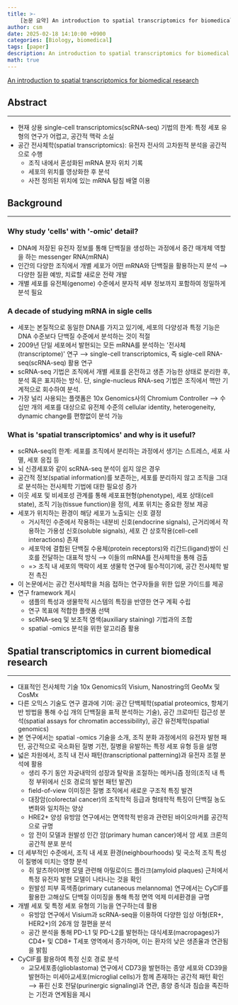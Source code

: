 ```yaml
---
title: >-
    [논문 요약] An introduction to spatial transcriptomics for biomedical research
author: csm
date: 2025-02-18 14:10:00 +0900
categories: [Biology, biomedical]
tags: [paper]
description: An introduction to spatial transcriptomics for biomedical research
math: true
---
```


<a href="https://doi.org/10.1073/pnas.0305937101">An introduction to spatial transcriptomics for biomedical research</a>



## Abstract
---
- 현재 상용 single-cell transcriptomics(scRNA-seq) 기법의 한계: 특정 세포 유형의 연구가 어렵고, 공간적 맥락 소실
- 공간 전사체학(spatial transcriptomics): 유전자 전사의 고차원적 분석을 공간적으로 수행
	- 조직 내에서 혼성화된 mRNA 분자 위치 기록
	- 세포의 위치를 영상화한 후 분석
	- 사전 정의된 위치에 있는 mRNA 탐침 배열 이용

## Background 
---
### Why study 'cells' with '-omic' detail?
- DNA에 저장된 유전자 정보를 통해 단백질을 생성하는 과정에서 중간 매개체 역할을 하는 messenger RNA(mRNA)
- 인간의 다양한 조직에서 개별 세포가 어떤 mRNA와 단백질을 활용하는지 분석 ⟶ 다양한 질환 예방, 치료할 새로운 전략 개발
- 개별 세포를 유전체(genome) 수준에서 분자적 세부 정보까지 포함하여 정밀하게 분석 필요   

### A decade of studying mRNA in sigle cells
- 세포는 본질적으로 동일한 DNA를 가지고 있기에, 세포의 다양성과 특정 기능은 DNA 수준보다 단백질 수준에서 분석하는 것이 적절
- 2009년 단일 세포에서 발현되는 모든 mRNA를 분석하는 '전사체(transcriptome)' 연구 ⟶ single-cell transcriptomics, 즉 sigle-cell RNA-seq(scRNA-seq) 활용 연구
- scRNA-seq 기법은 조직에서 개별 세포를 온전하고 생존 가능한 상태로 분리한 후, 분석 혹은 표지하는 방식. 단, single-nucleus RNA-seq 기법은 조직에서 핵만 기계적으로 회수하여 분석.
- 가장 널리 사용되는 플랫폼은 10x Genomics사의 Chromium Controller ⟶ 수십만 개의 세포를 대상으로 유전체 수준의 cellular identity, heterogeneity, dynamic change를 편향없이 분석 가능

### What is 'spatial transcriptomics' and why is it useful?
- scRNA-seq의 한계: 세포를 조직에서 분리하는 과정에서 생기는 스트레스, 세포 사멸, 세포 응집 등
- 뇌 신경세포와 같이 scRNA-seq 분석이 쉽지 않은 경우
- 공간적 정보(spatial information)를 보존하는, 세포를 분리하지 않고 조직을 그대로 분석하는 전사체학 기법에 대한 필요성 증가
- 이웃 세포 및 비세포성 관계를 통해 세포표현형(phenotype), 세포 상태(cell state), 조직 기능(tissue function)을 정의, 세포 위치는 중요한 정보 제공
- 세포가 위치하는 환경이 해당 세포가 노출되는 신호 결정
	- 거시적인 수준에서 작용하는 내분비 신호(endocrine signals), 근거리에서 작용하는 가용성 신호(soluble signals), 세포 간 상호작용(cell-cell interactions) 존재
	- 세포막에 결합된 단백질 수용체(protein receptors)와 리간드(ligand)쌍이 신호를 전달하는 대표적 방식 ⟶ 이들의 mRNA를 전사체학을 통해 검출
	- => 조직 내 세포의 맥락이 세포 생물학 연구에 필수적이기에, 공간 전사체학 발전 촉진
- 이 논문에서는 공간 전사체학을 처음 접하는 연구자들을 위한 입문 가이드를 제공
- 연구 framework 제시
	- 샘플의 특성과 생물학적 시스템의 특징을 반영한 연구 계획 수립
	- 연구 목표에 적합한 플랫폼 선택
	- scRNA-seq 및 보조적 염색(auxiliary staining) 기법과의 조합
	- spatial -omics 분석을 위한 알고리즘 활용

## Spatial transcriptomics in current biomedical research
---
- 대표적인 전사체학 기술 10x Genomics의 Visium, Nanostring의 GeoMx 및 CosMx
- 다른 오믹스 기술도 연구 결과에 기여: 공간 단백체학(spatial proteomics, 항체기반 방법을 통해 수십 개의 단백질을 표적 분석하는 기술), 공간 크로마틴 접근성 분석(spatial assays for chromatin accessibility), 공간 유전체학(spatial genomics)
- 본 연구에서는 spatial -omics 기술을 소개, 조직 분화 과정에서의 유전자 발현 패턴, 공간적으로 국소화된 질병 기전, 질병을 유발하는 특정 세포 유형 등을 설명
- 넓은 차원에서, 조직 내 전사 패턴(transcriptional patterning)과 유전자 조절 분석에 활용
	- 생리 주기 동안 자궁내막의 성장과 탈락을 조절하는 메커니즘 정의(조직 내 특정 부위에서 신호 경로의 발현 패턴 발견)
	- field-of-view 이미징은 질병 조직에서 새로운 구조적 특징 발견
	- 대장암(colorectal cancer)의 조직학적 등급과 형태학적 특징이 단백질 농도 변화와 일치하는 양상
	- HRE2+ 양성 유방암 연구에서는 면역학적 반응과 관련된 바이오마커를 공간적으로 규명
	- 암 전이 모델과 원발성 인간 암(primary human cancer)에서 암 세포 크론의 공간적 분포 분석
- 더 세부적인 수준에서, 조직 내 세포 환경(neighbourhoods) 및 국소적 조직 특성이 질병에 미치는 영향 분석
	- 쥐 알츠하이머병 모델 관련해 아밀로이드 플라크(amyloid plaques) 근처에서 특정 유전자 발현 모델이 나타나는 것을 확인
	- 원발성 피부 흑색종(primary cutaneous melannoma) 연구에서는 CyCIF를 활용한 고해상도 단백질 이미징을 통해 특정 면역 억제 미세환경을 규명
- 개별 세포 및 특정 세포 유형의 기능을 연구하는데 활용
	- 유방암 연구에서 Visium과 scRNA-seq을 이용하여 다양한 임상 아형(ER+, HER2+)의 26개 암 절편을 분석
	- 공간 분석을 통해 PD-L1 및 PD-L2를 발현하는 대식세포(macropages)가 CD4+ 및 CD8+ T세포 영역에서 증가하며, 이는 환자의 낮은 생존율과 연관됨을 밝힘
- CyCIF를 활용하여 특정 신호 경로 분석
	- 교모세포종(glioblastoma) 연구에서 CD73을 발현하는 종양 세포와 CD39을 발현하는 미세아교세포(microglial cells)가 함께 존재하는 공간적 패턴 확인 ⟶ 퓨린 신호 전달(purinergic signaling)과 연관, 종양 증식과 침습을 족진하는 기전과 연계됨을 제시


